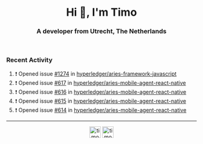<h1 align="center">Hi 👋, I'm Timo</h1>
<h3 align="center">A developer from Utrecht, The Netherlands</h3>
<br/>
<!-- https://github.com/rahuldkjain/github-profile-readme-generator --!>

<!--  <p align="left"><img src="https://github-readme-stats.vercel.app/api?username=timoglastra&show_icons=true&count_private=true&" alt="timoglastra" /></p> --!>

<!--
Github language stats
<p align="left"><img src="https://github-readme-stats.vercel.app/api/top-langs/?username=timoglastra&layout=compact" alt="timoglastra" /><p>
-->

<!-- Codestats language stats -->
<!-- <p align="left"><img src="https://codestats-readme.vercel.app/api/top-langs/?username=timoglastra&layout=compact&language_count=12" alt="timoglastra" /><p>    --!>
  
<h3>Recent Activity</h3>

<!--START_SECTION:activity-->
1. ❗️ Opened issue [#1274](https://github.com/hyperledger/aries-framework-javascript/issues/1274) in [hyperledger/aries-framework-javascript](https://github.com/hyperledger/aries-framework-javascript)
2. ❗️ Opened issue [#617](https://github.com/hyperledger/aries-mobile-agent-react-native/issues/617) in [hyperledger/aries-mobile-agent-react-native](https://github.com/hyperledger/aries-mobile-agent-react-native)
3. ❗️ Opened issue [#616](https://github.com/hyperledger/aries-mobile-agent-react-native/issues/616) in [hyperledger/aries-mobile-agent-react-native](https://github.com/hyperledger/aries-mobile-agent-react-native)
4. ❗️ Opened issue [#615](https://github.com/hyperledger/aries-mobile-agent-react-native/issues/615) in [hyperledger/aries-mobile-agent-react-native](https://github.com/hyperledger/aries-mobile-agent-react-native)
5. ❗️ Opened issue [#614](https://github.com/hyperledger/aries-mobile-agent-react-native/issues/614) in [hyperledger/aries-mobile-agent-react-native](https://github.com/hyperledger/aries-mobile-agent-react-native)
<!--END_SECTION:activity-->

---

<p align="center">
<a href="https://twitter.com/timoglastra" target="blank"><img align="center" src="https://cdn.jsdelivr.net/npm/simple-icons@3.0.1/icons/twitter.svg" alt="timoglastra" height="30" width="30" /></a>
<a href="https://linkedin.com/in/timoglastra" target="blank"><img align="center" src="https://cdn.jsdelivr.net/npm/simple-icons@3.0.1/icons/linkedin.svg" alt="timoglastra" height="30" width="30" /></a>
</p>



